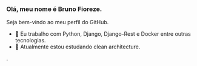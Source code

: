 ### Olá, meu nome é Bruno Fioreze. 
Seja bem-vindo ao meu perfil do GitHub.

- 🔭 Eu trabalho com Python, Django, Django-Rest e Docker entre outras tecnologias.
- 🌱 Atualmente estou estudando clean architecture.

<!--
**Bruno-Fioreze/Bruno-Fioreze** is a ✨ _special_ ✨ repository because its `README.md` (this file) appears on your GitHub profile.

Here are some ideas to get you started:

- 🔭 I’m currently working on ...
- 🌱 I’m currently learning ...
- 👯 I’m looking to collaborate on ...
- 🤔 I’m looking for help with ...
- 💬 Ask me about ...
- 📫 How to reach me: ...
- 😄 Pronouns: ...
- ⚡ Fun fact: ...
-->.
